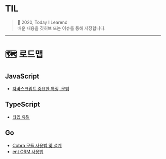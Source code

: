 # TIL
> 🤯 2020, Today I Learend   
배운 내용을 깃허브 또는 이슈를 통해 저장합니다.

---

# 🗺️ 로드맵

## JavaScript
- [자바스크립트 중요한 특징, 문법](https://github.com/cjaewon/TIL/tree/master/c/JavaScript/important.md)

## TypeScript
- [타입 유틸](https://github.com/cjaewon/TIL/tree/master/c/JavaScript/util-types.md)

## Go
- [Cobra 모듈 사용법 및 설계](https://github.com/cjaewon/TIL/tree/master/c/Go/cobra.md)
- [ent ORM 사용법](https://github.com/cjaewon/TIL/tree/master/c/Go/ent.md)